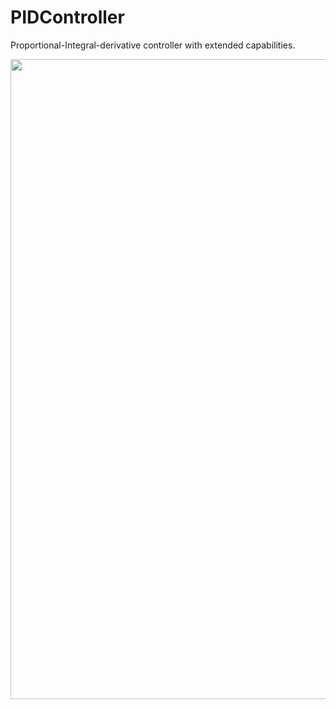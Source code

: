 # PIDController

Proportional-Integral-derivative controller with extended capabilities.

<p align="center">
<img width="1024px" src="https://user-images.githubusercontent.com/28567623/53423514-c4947800-39e1-11e9-96ec-b9ee15ec6909.png" /></p>

